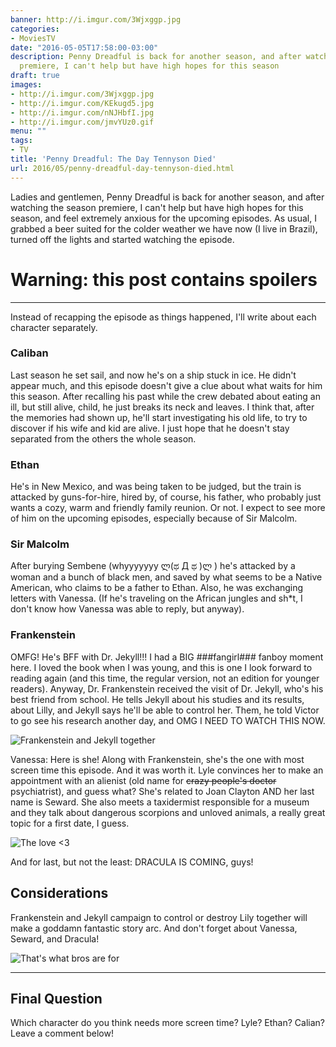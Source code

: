 ```yaml
---
banner: http://i.imgur.com/3Wjxggp.jpg
categories:
- MoviesTV
date: "2016-05-05T17:58:00-03:00"
description: Penny Dreadful is back for another season, and after watching the season
  premiere, I can't help but have high hopes for this season
draft: true
images:
- http://i.imgur.com/3Wjxggp.jpg
- http://i.imgur.com/KEkugd5.jpg
- http://i.imgur.com/nNJHbfI.jpg
- http://i.imgur.com/jmvYUz0.gif
menu: ""
tags:
- TV
title: 'Penny Dreadful: The Day Tennyson Died'
url: 2016/05/penny-dreadful-day-tennyson-died.html
---
```


Ladies and gentlemen, Penny Dreadful is back for another season, and after watching the season premiere, 
I can't help but have high hopes for this season, and feel extremely anxious for the upcoming episodes. 
As usual, I grabbed a beer suited for the colder weather we have now (I live in Brazil), 
turned off the lights and started watching the episode.

<!--more-->

# Warning: this post contains spoilers

***

Instead of recapping the episode as things happened, I'll write about each character separately.

### Caliban

Last season he set sail, and now he's on a ship stuck in ice. He didn't appear much, 
and this episode doesn't give a clue about what waits for him this season. 
After recalling his past while the crew debated about eating an ill, but still alive, child, 
he just breaks its neck and leaves. 
I think that, after the memories had shown up, he'll start investigating his old life, 
to try to discover if his wife and kid are alive. 
I just hope that he doesn't stay separated from the others the whole season.

### Ethan

He's in New Mexico, and was being taken to be judged, but the train is attacked by guns-for-hire, 
hired by, of course, his father, who probably just wants a cozy, warm and friendly family reunion. Or not. 
I expect to see more of him on the upcoming episodes, especially because of Sir Malcolm.

### Sir Malcolm

After burying Sembene (whyyyyyyy ლ(ಥ Д ಥ )ლ ) he's attacked by a woman and a bunch of black men, 
and saved by what seems to be a Native American, who claims to be a father to Ethan. 
Also, he was exchanging letters with Vanessa. 
(If he's traveling on the African jungles and sh*t, I don't know how Vanessa was able to reply, but anyway).

### Frankenstein

OMFG! He's BFF with Dr. Jekyll!!! I had a BIG ###fangirl### fanboy moment here. 
I loved the book when I was young, and this is one I look forward to reading again 
(and this time, the regular version, not an edition for younger readers). 
Anyway, Dr. Frankenstein received the visit of Dr. Jekyll, who's his best friend from school. 
He tells Jekyll about his studies and its results, about Lilly, and Jekyll says he'll be able to control her. 
Them, he told Victor to go see his research another day, and OMG I NEED TO WATCH THIS NOW.

![Frankenstein and Jekyll together](http://i.imgur.com/KEkugd5.jpg)

Vanessa: Here is she! Along with Frankenstein, she's the one with most screen time this episode. 
And it was worth it. Lyle convinces her to make an appointment with an alienist 
(old name for ~~crazy people's doctor~~ psychiatrist), and guess what? 
She's related to Joan Clayton AND her last name is Seward. 
She also meets a taxidermist responsible for a museum and they talk about dangerous scorpions and unloved animals, 
a really great topic for a first date, I guess.

![The love <3](http://i.imgur.com/nNJHbfI.jpg)

And for last, but not the least: DRACULA IS COMING, guys!

## Considerations

Frankenstein and Jekyll campaign to control or destroy Lily together will make a goddamn fantastic story arc. 
And don't forget about Vanessa, Seward, and Dracula!

![That's what bros are for](http://i.imgur.com/jmvYUz0.gif)

***

## Final Question

Which character do you think needs more screen time? Lyle? Ethan? Calian? Leave a comment below!